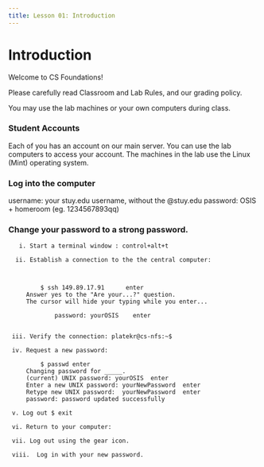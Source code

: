 ```yaml
---
title: Lesson 01: Introduction
---
```


# Introduction

Welcome to CS Foundations!

Please carefully read Classroom and Lab Rules, and our grading policy.

You may use the lab machines or your own computers during class.

### Student Accounts

Each of you has an account on our main server.
You can use the lab computers to access your account.
The machines in the lab use the Linux (Mint) operating system.

### Log into the computer

 username: your stuy.edu username, without the @stuy.edu
 password: OSIS + homeroom (eg. 1234567893qq)

 ### Change your password to a strong password.

 ```
    i. Start a terminal window : control+alt+t
    
   ii. Establish a connection to the the central computer:

         

          $ ssh 149.89.17.91      enter
	  Answer yes to the "Are your...?" question.
	  The cursor will hide your typing while you enter...

              password: yourOSIS    enter
	      

  iii. Verify the connection: platekr@cs-nfs:~$

  iv. Request a new password:

          $ passwd enter
	  Changing password for _____.
	  (current) UNIX password: yourOSIS  enter
	  Enter a new UNIX password: yourNewPassword  enter
	  Retype new UNIX password:  yourNewPassword  enter
	  password: password updated successfully

  v. Log out $ exit

  vi. Return to your computer: 

  vii. Log out using the gear icon.

  viii.  Log in with your new password.

```
 
